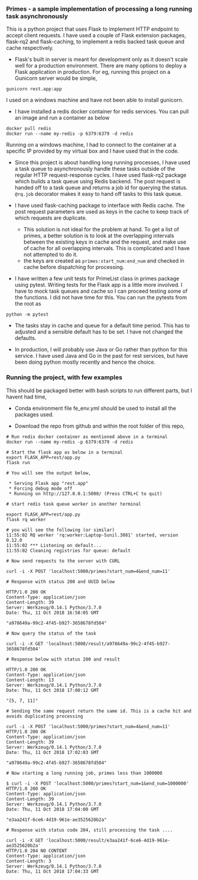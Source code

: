### Primes - a sample implementation of processing a long running task asynchronously

This is a python project that uses Flask to implement HTTP endpoint to accept client requests. I have used a couple of Flask extension packages, flask-rq2 and flask-caching, to implement a redis backed task queue and cache respectively.

* Flask's built in server is meant for development only as it doesn't scale well for a production environment. There are many options to deploy a Flask application in production. For eg, running this project on a Gunicorn server would be simple,
```
gunicorn rest.app:app
```
I used on a windows machine and have not been able to install gunicorn.

* I have installed a redis docker container for redis services. You can pull an image and run a container as below
```
docker pull redis
docker run --name my-redis -p 6379:6379 -d redis
```

Running on a windows machine, I had to connect to the container at a specific IP provided by my virtual box and I have used that in the code.

* Since this project is about handling long running processes, I have used a task queue to asynchronously handle these tasks outside of the regular HTTP request-response cycles. I have used flask-rq2 package which builds a task queue using Redis backend. The post request is handed off to a task queue and returns a job id for querying the status.
`@rq.job` decorator makes it easy to hand off tasks to this task queue.

* I have used flask-caching package to interface with Redis cache. The post request parameters are used as keys in the cache to keep track of which requests are duplicate.
    * This solution is not ideal for the problem at hand. To get a list of primes, a better solution is to look at the overlapping intervals between the existing keys in cache and the request, and make use of cache for all overlapping intervals. This is complicated and I have not attempted to do it.
    * the keys are created as `primes:start_num:end_num` and checked in cache before dispatching for processing.
    
* I have written a few unit tests for PrimeList class in primes package using pytest.  Writing tests for the Flask app is a little more involved. I have to mock task queues and cache so I can proceed testing some of the functions. I did not have time for this. You can run the pytests from the root as
```
python -m pytest
```
* The tasks stay in cache and queue for a default time period. This has to adjusted and a sensible default has to be set. I have not changed the defaults.


* In production, I will probably use Java or Go rather than python for this service. I have used Java and Go in the past for rest services, but have been doing python mostly recently and hence the choice.

### Running the project, with few examples
This should be packaged better with bash scripts to run different parts, but I havent had time,
* Conda environment file fe_env.yml should be used to install all the packages used.

* Download the repo from github and within the root folder of this repo,

```
# Run redis docker container as mentioned above in a terminal
docker run --name my-redis -p 6379:6379 -d redis

# Start the flask app as below in a terminal
export FLASK_APP=rest/app.py
flask run

# You will see the output below,

 * Serving Flask app "rest.app"
 * Forcing debug mode off
 * Running on http://127.0.0.1:5000/ (Press CTRL+C to quit)

# start redis task queue worker in another terminal

export FLASK_APP=rest/app.py
flask rq worker

# you will see the following (or similar)
11:55:02 RQ worker 'rq:worker:Laptop-Sunil.3081' started, version 0.12.0
11:55:02 *** Listening on default...
11:55:02 Cleaning registries for queue: default

# Now send requests to the server with CURL

curl -i -X POST 'localhost:5000/primes?start_num=4&end_num=11'

# Response with status 200 and UUID below

HTTP/1.0 200 OK
Content-Type: application/json
Content-Length: 39
Server: Werkzeug/0.14.1 Python/3.7.0
Date: Thu, 11 Oct 2018 16:58:05 GMT

"a978649a-99c2-4f45-b927-3658678fd504"

# Now query the status of the task

curl -i -X GET 'localhost:5000/result/a978649a-99c2-4f45-b927-3658678fd504'

# Response below with status 200 and result

HTTP/1.0 200 OK
Content-Type: application/json
Content-Length: 13
Server: Werkzeug/0.14.1 Python/3.7.0
Date: Thu, 11 Oct 2018 17:00:12 GMT

"[5, 7, 11]"

# Sending the same request return the same id. This is a cache hit and avoids duplicating processing

curl -i -X POST 'localhost:5000/primes?start_num=4&end_num=11'
HTTP/1.0 200 OK
Content-Type: application/json
Content-Length: 39
Server: Werkzeug/0.14.1 Python/3.7.0
Date: Thu, 11 Oct 2018 17:02:03 GMT

"a978649a-99c2-4f45-b927-3658678fd504"

# Now starting a long running job, primes less than 1000000

$ curl -i -X POST 'localhost:5000/primes?start_num=1&end_num=1000000'
HTTP/1.0 200 OK
Content-Type: application/json
Content-Length: 39
Server: Werkzeug/0.14.1 Python/3.7.0
Date: Thu, 11 Oct 2018 17:04:00 GMT

"e3aa241f-6ce6-4d19-961e-ae3525620b2a"

# Response with status code 204, still processing the task ....

curl -i -X GET 'localhost:5000/result/e3aa241f-6ce6-4d19-961e-ae3525620b2a'
HTTP/1.0 204 NO CONTENT
Content-Type: application/json
Content-Length: 3
Server: Werkzeug/0.14.1 Python/3.7.0
Date: Thu, 11 Oct 2018 17:04:33 GMT

```




